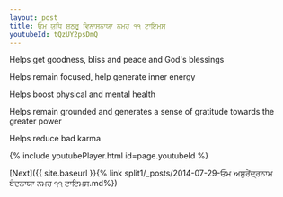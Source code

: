 ```yaml
---
layout: post
title: ਓਮ ਯੁਧਿ ਸ਼ਠਰੂ ਵਿਨਾਸਨਾਯਾ ਨਮਹ ੧੧ ਟਾਇਮਸ
youtubeId: tQzUY2psDmQ
---
```

 
 
Helps get goodness, bliss and peace and God's blessings
 
Helps remain focused, help generate inner energy 
 
Helps boost physical and mental health 
 
Helps remain grounded and generates a sense of gratitude towards the greater power 
 
Helps reduce bad karma
 
 
 
 


{% include youtubePlayer.html id=page.youtubeId %}
 
[Next]({{ site.baseurl }}{% link  split1/_posts/2014-07-29-ਓਮ ਅਸੁਰੇਂਦ੍ਰਨਾਮ ਬੰਦਨਾਯਾ ਨਮਹ ੧੧ ਟਾਇਮਸ.md%})
 
